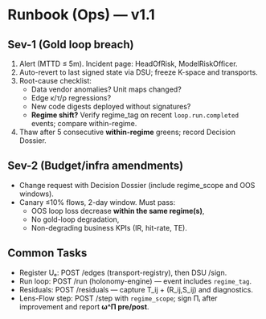 # Runbook (Ops) — v1.1

## Sev-1 (Gold loop breach)
1) Alert (MTTD ≤ 5m). Incident page: HeadOfRisk, ModelRiskOfficer.
2) Auto-revert to last signed state via DSU; freeze K-space and transports.
3) Root-cause checklist:
   - Data vendor anomalies? Unit maps changed?
   - Edge κ/τ/ρ regressions?
   - New code digests deployed without signatures?
   - **Regime shift?** Verify regime_tag on recent `loop.run.completed` events; compare within-regime.
4) Thaw after 5 consecutive **within-regime** greens; record Decision Dossier.

## Sev-2 (Budget/infra amendments)
- Change request with Decision Dossier (include regime_scope and OOS windows).
- Canary ≤10% flows, 2-day window. Must pass:
  - OOS loop loss decrease **within the same regime(s)**,
  - No gold-loop degradation,
  - Non-degrading business KPIs (IR, hit-rate, TE).

## Common Tasks
- Register Uₑ: POST /edges (transport-registry), then DSU /sign.
- Run loop: POST /run (holonomy-engine) — event includes `regime_tag`.
- Residuals: POST /residuals — capture T_ij + (R_ij,S_ij) and diagnostics.
- Lens-Flow step: POST /step with `regime_scope`; sign Πᵢ after improvement and report **ω^Π pre/post**.
